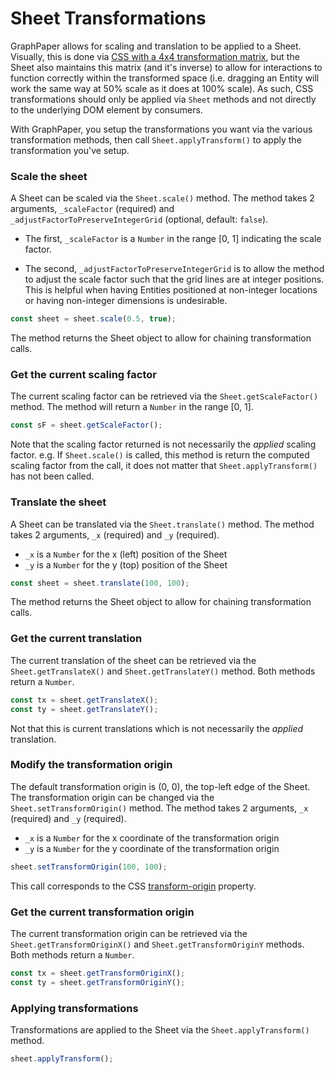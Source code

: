# Sheet Transformations

GraphPaper allows for scaling and translation to be applied to a Sheet. Visually, this is done via [CSS with a 4x4 transformation matrix](https://developer.mozilla.org/en-US/docs/Web/CSS/transform-function/matrix3d()), but the Sheet also maintains this matrix (and it's inverse) to allow for interactions to function correctly within the transformed space (i.e. dragging an Entity will work the same way at 50% scale as it does at 100% scale). As such, CSS transformations should only be applied via `Sheet` methods and not directly to the underlying DOM element by consumers.

With GraphPaper, you setup the transformations you want via the various transformation methods, then call `Sheet.applyTransform()` to apply the transformation you've setup.

### Scale the sheet
A Sheet can be scaled via the `Sheet.scale()` method. The method takes 2 arguments, `_scaleFactor` (required) and `_adjustFactorToPreserveIntegerGrid` (optional, default: `false`). 

- The first, `_scaleFactor` is a `Number` in the range [0, 1] indicating the scale factor. 

- The second, `_adjustFactorToPreserveIntegerGrid` is to allow the method to adjust the scale factor such that the grid lines are at integer positions. This is helpful when having Entities positioned at non-integer locations or having non-integer dimensions is undesirable.

```javascript
const sheet = sheet.scale(0.5, true);
```

The method returns the Sheet object to allow for chaining transformation calls.

### Get the current scaling factor
The current scaling factor can be retrieved via the `Sheet.getScaleFactor()` method. The method will return a `Number` in the range [0, 1].

```javascript
const sF = sheet.getScaleFactor();
```

Note that the scaling factor returned is not necessarily the *applied* scaling factor. e.g. If `Sheet.scale()` is called, this method is return the computed scaling factor from the call, it does not matter that `Sheet.applyTransform()` has not been called.

### Translate the sheet
A Sheet can be translated via the `Sheet.translate()` method. The method takes 2 arguments, `_x` (required) and `_y` (required).

- `_x` is a `Number` for the x (left) position of the Sheet
- `_y` is a `Number` for the y (top) position of the Sheet

```javascript
const sheet = sheet.translate(100, 100);
```

The method returns the Sheet object to allow for chaining transformation calls.

### Get the current translation
The current translation of the sheet can be retrieved via the `Sheet.getTranslateX()` and `Sheet.getTranslateY()` method. Both methods return a `Number`.

```javascript
const tx = sheet.getTranslateX();
const ty = sheet.getTranslateY();
```

Not that this is current translations which is not necessarily the *applied* translation.

### Modify the transformation origin
The default transformation origin is (0, 0), the top-left edge of the Sheet. The transformation origin can be changed via the `Sheet.setTransformOrigin()` method. The method takes 2 arguments, `_x` (required) and `_y` (required).

- `_x` is a `Number` for the x coordinate of the transformation origin
- `_y` is a `Number` for the y coordinate of the transformation origin

```javascript
sheet.setTransformOrigin(100, 100);
```

This call corresponds to the CSS [transform-origin](https://developer.mozilla.org/en-US/docs/Web/CSS/transform-origin) property.

### Get the current transformation origin
The current transformation origin can be retrieved via the `Sheet.getTransformOriginX()` and `Sheet.getTransformOriginY` methods. Both methods return a `Number`.

```javascript
const tx = sheet.getTransformOriginX();
const ty = sheet.getTransformOriginY();
```

### Applying transformations
Transformations are applied to the Sheet via the `Sheet.applyTransform()` method.

```javascript
sheet.applyTransform();
```
